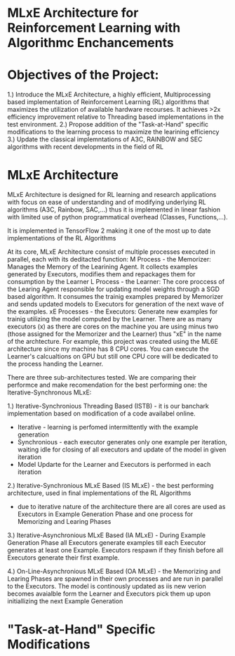 # MLxE Architecture for Reinforcement Learning with Algorithmc Enchancements

# Objectives of the Project:
1.) Introduce the MLxE Architecture, a highly efficient, Multiprocessing based implementation of Reinforcement Learning (RL) algorithms that maximizes the utilization of available hardware recourses. It achieves >2x efficiency improvement relative to Threading based implementations in the test environment.
2.) Propose addition of the "Task-at-Hand" specific modifications to the learning process to maximize the learining efficiency
3.) Update the classical implemntations of A3C, RAINBOW and SEC algorithms with recent developments in the field of RL

# MLxE Architecture
MLxE Architecture is designed for RL learning and research applications with focus on ease of understanding and of modifying underlying RL algorithms (A3C, Rainbow, SAC,...) thus it is implemented in linear fashion with limited use of python programmatical overhead (Classes, Functions,...). 

It is implemented in TensorFlow 2 making it one of the most up to date implementations of the RL Algorithms

At its core, MLxE Architecture consist of multiple processes executed in parallel, each with its deditacted function:
M Process - the Memorizer: Manages the Memory of the Learining Agent. It collects examples generated by Executors, modifies them and repackages them for consumption by the Learner
L Process - the Learner: The core proccess of the Learing Agent responsible for updating model weights through a SGD based algorithm. It consumes the trainig examples prepared by Memorizer and sends updated models to Executors for generation of the next wave of the examples.
xE Processes - the Executors: Generate new examples for trainig utilizing the model computed by the Learner. There are as many executors (x) as there are cores on the machine you are using minus two (those assigned for the Memorizer and the Learner) thus "xE" in the name of the archtecture. For example, this project was created using the ML6E architecture since my machine has 8 CPU cores. You can execute the Learner's calcualtions on GPU but still one CPU core will be dedicated to the process handing the Learner. 

There are three sub-architectures tested. We are comparing their performce and make recomendation for the best performing one: the Iterative-Synchronous MLxE:

1.) Iterative-Synchronious Threading Based (ISTB) - it is our banchark implementation based on modification of a code availabel online.
- Iterative - learning is perfomed intermittently with the example generation
- Synchronious - each executor generates only one example per iteration, waiting idle for closing of all executors and update of the model in given iteration
- Model Updarte for the Learner and Executors is performed in each iteration

2.) Iterative-Synchronious MLxE Based (IS MLxE) - the best performing architecture, used in final implementations of the RL Algorithms
- due to iterative nature of the architecture there are all cores are used as Executors in Example Generation Phase and one process for Memorizing and Learing Phases 

3.) Iterative-Asynchronious MLxE Based (IA MLxE) - During Example Generation Phase all Executors generate examples till each Executor generates at least one Example. Executors respawn if they finish before all Executors generate their first example.

4.) On-Line-Asynchronious MLxE Based (OA MLxE) - the Memorizing and Learing Phases are spawned in their own processes and are run in parallel to the Executors. The model is continously updated as iis new verion becomes avaialble form the Learner and Executors pick them up upon initiallizing the next Example Generation

# "Task-at-Hand" Specific Modifications
